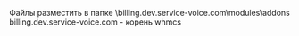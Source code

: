 Файлы разместить в папке \billing.dev.service-voice.com\modules\addons billing.dev.service-voice.com - корень whmcs

